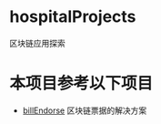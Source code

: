 # hospitalProjects
区块链应用探索
# 本项目参考以下项目
* [billEndorse](https://github.com/ChainNova/trainingProjects) 区块链票据的解决方案
